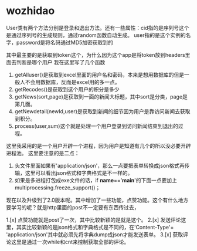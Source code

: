 # wozhidao
User类有两个方法分别是登录和退出方法。还有一些属性：cid指的是序列号这个是通过序列号的生成规则，通过random函数自动生成。
user指的是这个实例的名字，password是将名码通过MD5加密获取到的

其中最主要的是获取到token这个，为什么因为这个app是将token放到headers里面去判断是哪个用户
我在这里写了几个函数
1. getAlluser()是获取到excel里面的用户名和密码，本来是想用数据库的但是一般人不会用数据库，反而是excel用的多一点。
2. getRecodes()是获取到这个用户的积分是多少
3. getNews(sort,page)是获取到一面的新闻大标题，其中sort是分类，page是第几面。
4. getNewdetail(newId,user)是获取到新闻的细节因为用户是靠访问新闻去获取到积分。
5. process(user,sum)这个就是处理一个用户登录到访问新闻结束到退出的过程。

这里我采用的是一个用户开辟一个进程，因为用户是知道有几个的所以没必要开辟进程池。
这里要注意的是二点：
1. 头文件里面如果有'application/json'，那么一点要把表单转换成json格式再传输，这里可以看出json格式和字典格式是不一样的。
2. 如果是多进程打包成exe文件的话，if __name__=='__main__'的下面一点要加上multiprocessing.freeze_support()；

现在以及升级到了2.0版本呢。其中增加了一些功能，点赞功能。这个有什么地方要学习的呢？就是http里面的post不一定要有东西传过去，

1.[x] 点赞功能就是post了一次，其中比较新颖的是就是这个。
2.[x] 发送评论这里，其实比较新颖的是json格式和字典格式是不同的，在'Content-Type'= 'application/json'其中就必须先将字典dump成json才能发送表单。
3.[x] 获取评论这里是通过一次while和cnt来控制获取全部的评论。
